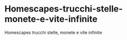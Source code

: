 # Homescapes-trucchi-stelle-monete-e-vite-infinite
Homescapes trucchi stelle, monete e vite infinite
